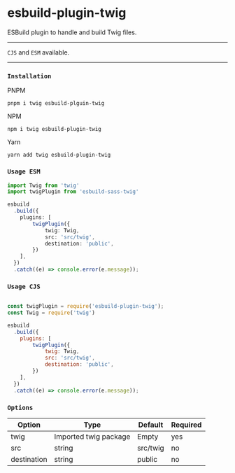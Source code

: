 # esbuild-plugin-twig

ESBuild plugin to handle and build Twig files.

---

`CJS` and `ESM` available.

---

### `Installation`

PNPM

```
pnpm i twig esbuild-plguin-twig
```

NPM

```
npm i twig esbuild-plugin-twig
```

Yarn

```
yarn add twig esbuild-plugin-twig
```

### `Usage ESM`

```TypeScript
import Twig from 'twig'
import twigPlugin from 'esbuild-sass-twig'

esbuild
  .build({
    plugins: [
        twigPlugin({
            twig: Twig,
            src: 'src/twig',
            destination: 'public',
        })
    ],
  })
  .catch((e) => console.error(e.message));
```

### `Usage CJS`

```JavaScript

const twigPlugin = require('esbuild-plugin-twig');
const Twig = require('twig')

esbuild
  .build({
    plugins: [
        twigPlugin({
            twig: Twig,
            src: 'src/twig',
            destination: 'public',
        })
    ],
  })
  .catch((e) => console.error(e.message));
```


### `Options`

| Option        | Type                  | Default       | Required |
| ------------- | --------------------- | ------------- | -------- |
| twig          | Imported twig package | Empty         | yes      |
| src           | string                | src/twig      | no       |
| destination   | string                | public        | no       |

